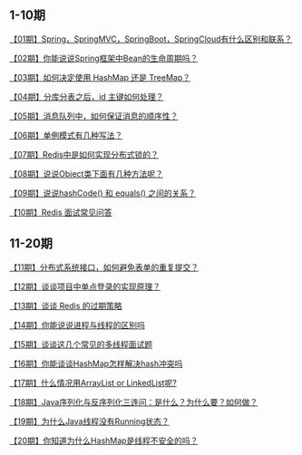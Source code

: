 ## 1-10期

<a href="https://mp.weixin.qq.com/s?__biz=MzUyNDkzNzczNQ==&mid=2247492508&idx=3&sn=8ed4ef898802031d5a1189f7b880c5bf&chksm=fa271cf4cd5095e26332bf75f58953a8e6972a297bf42dabbbba9c8082838da6e353ae405c15&token=425049995&lang=zh_CN#rd">【01期】Spring，SpringMVC，SpringBoot，SpringCloud有什么区别和联系？</a>

<a href="https://mp.weixin.qq.com/s?__biz=MzUyNDkzNzczNQ==&mid=2247492536&idx=3&sn=e92f61cd862c7687183e9075b3c4597c&chksm=fa271cd0cd5095c69d0499296b42457569dfc7a77aa12767c4c8249d17f574341693029b7383&token=909974146&lang=zh_CN#rd">【02期】你能说说Spring框架中Bean的生命周期吗？</a>

<a href="https://mp.weixin.qq.com/s?__biz=MzUyNDkzNzczNQ==&mid=2247492564&idx=3&sn=9f57b6a74830f1db816e0ef37fb466be&chksm=fa271cbccd5095aa965c8fdfc3a5a39a5d3611b7ff0ed706081accca50f13d7e21147da03a43&token=1743137442&lang=zh_CN#rd">【03期】如何决定使用 HashMap 还是 TreeMap？</a>

<a href="https://mp.weixin.qq.com/s?__biz=MzUyNDkzNzczNQ==&mid=2247492586&idx=3&sn=ef62ccf6678a23320cca112f4d4a9e1f&chksm=fa271c82cd509594a66f6b4154a4320eb960ef592c09c92f398d34b2824bda1f02c745a7522b&token=425049995&lang=zh_CN#rd">【04期】分库分表之后，id 主键如何处理？</a>

<a href="https://mp.weixin.qq.com/s?__biz=MzUyNDkzNzczNQ==&mid=2247492687&idx=3&sn=e3fcd8d9c38c03bc8f46f6da1484dbda&chksm=fa271b27cd509231a98e242b826feb1648bed388bc32a50b435285cc02d7ea4d35f3f46e3147&token=425049995&lang=zh_CN#rd">【05期】消息队列中，如何保证消息的顺序性？</a>

<a href="https://mp.weixin.qq.com/s?__biz=MzUyNDkzNzczNQ==&mid=2247492725&idx=3&sn=7a470d25797a1479649a90ffa1ba9df4&chksm=fa271b1dcd50920bd02def3ce9345c9d7a0f7a3d02e4adfee157b79a877ba9b9056be31f0ee5&token=695691411&lang=zh_CN#rd">【06期】单例模式有几种写法？</a>

<a href="https://mp.weixin.qq.com/s?__biz=MzUyNDkzNzczNQ==&mid=2247492753&idx=3&sn=b64c4487d9731eee67ed6b79e30ba682&chksm=fa271bf9cd5092ef1183d7a1e68fc3e425f7872307f64dddba238abed3b1353548e1bf4af5e4&token=1671661694&lang=zh_CN#rd">【07期】Redis中是如何实现分布式锁的？</a>

<a href="https://mp.weixin.qq.com/s?__biz=MzUyNDkzNzczNQ==&mid=2247492940&idx=3&sn=38aabb5279e4baf4e4d52cbbb0798250&chksm=fa271a24cd509332828df7198891ca6c98fd77d38664f8c289b5c583789a0825b3290b7faa13&token=1742414119&lang=zh_CN#rd">【08期】说说Object类下面有几种方法呢？</a>

<a href="https://mp.weixin.qq.com/s?__biz=MzUyNDkzNzczNQ==&mid=2247493108&idx=3&sn=d279a11c184076a81a5c7cf50b9d1d6d&chksm=fa271a9ccd50938a04b2feac3b9a4c19286fa724b25d835320472d3d51b71d3e87cda056a3ec&token=1438247324&lang=zh_CN#rd">【09期】说说hashCode() 和 equals() 之间的关系？</a>

<a href="https://mp.weixin.qq.com/s?__biz=MzUyNDkzNzczNQ==&mid=2247493194&idx=3&sn=9d9d5c3378b562fbe927f750203aa0e9&chksm=fa271922cd509034f4c1d4d4e232f452e31ef444f429b20a2656fbf3a7a0eed827048f0eec80&token=308854338&lang=zh_CN#rd">【10期】Redis 面试常见问答</a>

## 11-20期

<a href="https://mp.weixin.qq.com/s?__biz=MzUyNDkzNzczNQ==&mid=2247493241&idx=3&sn=546b0a1072257f053ec2fef2f9771265&chksm=fa271911cd50900763e341967dd9465dbf6fb0725d537d346ca2800934c2fd73e03025963ef6&token=308854338&lang=zh_CN#rd">【11期】分布式系统接口，如何避免表单的重复提交？</a>

<a href="https://mp.weixin.qq.com/s?__biz=MzUyNDkzNzczNQ==&mid=2247493308&idx=3&sn=17f695f4842c467c31246a216d17554a&chksm=fa2719d4cd5090c22c61f18071399550eb8afa681ecfdade986639cc3fb29184c6cf59b1966d&token=294911000&lang=zh_CN#rd">【12期】谈谈项目中单点登录的实现原理？</a>

<a href="https://mp.weixin.qq.com/s?__biz=MzUyNDkzNzczNQ==&mid=2247493372&idx=3&sn=b44d87c99294cfd3ffdcae4c91e3d2b6&chksm=fa271994cd509082edd9427b8f323e0b089afbdb821cf64b41bad8a90680e3fc64384a86d099&token=1230070682&lang=zh_CN#rd">【13期】谈谈 Redis 的过期策略</a>

<a href="https://mp.weixin.qq.com/s?__biz=MzUyNDkzNzczNQ==&mid=2247493514&idx=3&sn=1629b51a4caf6b3d30685e727e30e304&chksm=fa2718e2cd5091f475d84f5d534e2c0380fdb73cd16866c6bcd7db6fc96d16eaa93f15d43db1&token=449605412&lang=zh_CN#rd">【14期】你能说说进程与线程的区别吗</a>

<a href="https://mp.weixin.qq.com/s?__biz=MzUyNDkzNzczNQ==&mid=2247493560&idx=3&sn=b83adfaca7563faadcf3c40d556d53e0&chksm=fa2718d0cd5091c60bf07dd612598317461968f315763ab05e1d9cbb9a72659a140d920bb4e6&token=1723103829&lang=zh_CN#rd">【15期】谈谈这几个常见的多线程面试题</a>

<a href="https://mp.weixin.qq.com/s?__biz=MzUyNDkzNzczNQ==&mid=2247493608&idx=3&sn=7a046ece1005fc8c54d27a6bc8bca27d&chksm=fa271880cd5091960fecf218c4a35e86c7d5ea50709d34e5f3c1da11314df0cc224f0aebc6ed&token=1723103829&lang=zh_CN#rd">【16期】你能谈谈HashMap怎样解决hash冲突吗</a>

<a href="https://mp.weixin.qq.com/s?__biz=MzUyNDkzNzczNQ==&mid=2247493655&idx=3&sn=36962db2752aebe31b6c50e44f82f960&chksm=fa27177fcd509e6923e3dc77e0a8e2d0cf17df0a0c112c91e7cf16257d9cecead52a17c3ee0c&token=1564091442&lang=zh_CN#rd">【17期】什么情况用ArrayList or LinkedList呢?</a>

<a href="https://mp.weixin.qq.com/s?__biz=MzUyNDkzNzczNQ==&mid=2247493691&idx=3&sn=6be323e6c2216c0b6d95afe1b6df8240&chksm=fa271753cd509e458b20022d997121be719fd7ffb8bfa84a60a7f67f75ae7c884ef8c766c247&token=1564091442&lang=zh_CN#rd">【18期】Java序列化与反序列化三连问：是什么？为什么要？如何做？</a>

<a href="https://mp.weixin.qq.com/s?__biz=MzUyNDkzNzczNQ==&mid=2247493741&idx=3&sn=cc1e4d8347259c0306447eb6b0ea8866&chksm=fa271705cd509e13629a51a07916afec0dc0e892dc9956e25bc960b396ffa1c822f34fd98604&token=2007603027&lang=zh_CN#rd">【19期】为什么Java线程没有Running状态？</a>

<a href="https://mp.weixin.qq.com/s?__biz=MzUyNDkzNzczNQ==&mid=2247493774&idx=3&sn=d81905f7e2fa9c1d78b9387821b548df&chksm=fa2717e6cd509ef0680fa552607dca1ead1d01a718c2a4188f84caabf944d7c2d54d6f691ba5&token=2007603027&lang=zh_CN#rd">【20期】你知道为什么HashMap是线程不安全的吗？</a>

